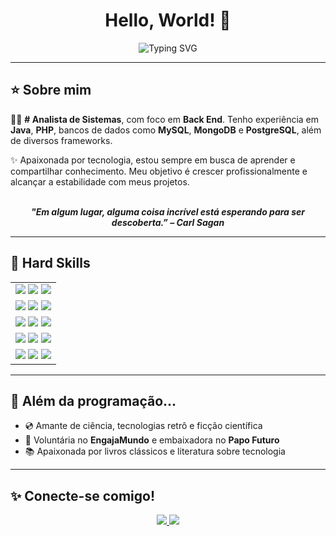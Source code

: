 <h1 align="center">Hello, World! 👋</h1>

<p align="center">
  <img src="https://readme-typing-svg.demolab.com?font=Fira+Code&pause=1000&color=5E7461&center=true&vCenter=true&width=435&lines=Bem-vinda+ao+meu+GitHub!;Analista+de+Sistemas+%7C+Back+End;Apaixonada+por+Tecnologia+e+Ciência+Retro!💡" alt="Typing SVG" />
</p>

---

## ⭐️ Sobre mim

👩‍💻 **# Analista de Sistemas**, com foco em **Back End**. Tenho experiência em **Java**, **PHP**, bancos de dados como **MySQL**, **MongoDB** e **PostgreSQL**, além de diversos frameworks.

✨ Apaixonada por tecnologia, estou sempre em busca de aprender e compartilhar conhecimento. Meu objetivo é crescer profissionalmente e alcançar a estabilidade com meus projetos.

<br/>

<div align='center'>
  <b><i>"Em algum lugar, alguma coisa incrível está esperando para ser descoberta.” – Carl Sagan</i></b>
</div>

---

## 🔧 Hard Skills

<div align="center">

<table>
  <tr>
    <td align="center">
      <img src="https://img.shields.io/badge/Java-ED8B00?style=for-the-badge&logo=java&logoColor=white">
      <img src="https://img.shields.io/badge/PHP-777BB4?style=for-the-badge&logo=php&logoColor=white">
      <img src="https://img.shields.io/badge/C-00599C?style=for-the-badge&logo=c&logoColor=white">
    </td>
  </tr>
  <tr>
    <td align="center">
      <img src="https://img.shields.io/badge/Python-FFD43B?style=for-the-badge&logo=python&logoColor=blue">
      <img src="https://img.shields.io/badge/JavaScript-323330?style=for-the-badge&logo=javascript&logoColor=F7DF1E">
      <img src="https://img.shields.io/badge/Kotlin-0095D5?style=for-the-badge&logo=kotlin&logoColor=white">
    </td>
  </tr>
  <tr>
    <td align="center">
      <img src="https://img.shields.io/badge/MySQL-4479A1?style=for-the-badge&logo=mysql&logoColor=white">
      <img src="https://img.shields.io/badge/MongoDB-47A248?style=for-the-badge&logo=mongodb&logoColor=white">
      <img src="https://img.shields.io/badge/PostgreSQL-336791?style=for-the-badge&logo=postgresql&logoColor=white">
    </td>
  </tr>
  <tr>
    <td align="center">
      <img src="https://img.shields.io/badge/Arduino-00979C?style=for-the-badge&logo=arduino&logoColor=white">
      <img src="https://img.shields.io/badge/Git-F05032?style=for-the-badge&logo=git&logoColor=white">
      <img src="https://img.shields.io/badge/GitHub-181717?style=for-the-badge&logo=github&logoColor=white">
    </td>
  </tr>
  <tr>
    <td align="center">
      <img src="https://img.shields.io/badge/AWS-232F3E?style=for-the-badge&logo=amazon-aws&logoColor=white">
      <img src="https://img.shields.io/badge/Azure-0078D4?style=for-the-badge&logo=microsoft-azure&logoColor=white">
      <img src="https://img.shields.io/badge/Flutter-02569B?style=for-the-badge&logo=flutter&logoColor=white">
    </td>
  </tr>
</table>

</div>

---

## 💜 Além da programação...

- 💿 Amante de ciência, tecnologias retrô e ficção científica  
- 🌱 Voluntária no **EngajaMundo** e embaixadora no **Papo Futuro**
- 📚 Apaixonada por livros clássicos e literatura sobre tecnologia

---

## ✨ Conecte-se comigo!

<div align="center">
  <a href="https://www.instagram.com/criando.tech" target="_blank">
    <img src="https://img.shields.io/badge/@criando.tech-E4405F?style=for-the-badge&logo=instagram&logoColor=white">
  </a>
  <a href="https://www.linkedin.com/in/seu-perfil" target="_blank">
    <img src="https://img.shields.io/badge/LinkedIn-0A66C2?style=for-the-badge&logo=linkedin&logoColor=white">
  </a>
</div>
